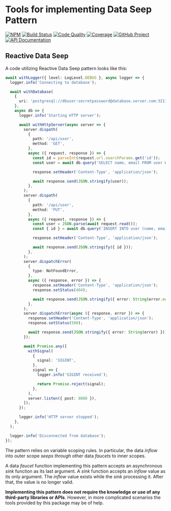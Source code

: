 # Tools for implementing Data Seep Pattern

[![NPM][npm-image]][npm-url]
[![Build Status][build-status-img]][build-status-link]
[![Code Quality][quality-img]][quality-link]
[![Coverage][coverage-img]][coverage-link]
[![GitHub Project][github-image]][github-url]
[![API Documentation][api-docs-image]][api documentation]

[npm-image]: https://img.shields.io/npm/v/data-seep.svg?logo=npm
[npm-url]: https://www.npmjs.com/package/data-seep
[build-status-img]: https://github.com/proc7ts/data-seep/workflows/Build/badge.svg
[build-status-link]: https://github.com/proc7ts/data-seep/actions?query=workflow:Build
[quality-img]: https://app.codacy.com/project/badge/Grade/7b713de99b284eb1960b7b3ad9abf730
[quality-link]: https://app.codacy.com/gh/proc7ts/data-seep/dashboard?utm_source=gh&utm_medium=referral&utm_content=&utm_campaign=Badge_grade
[coverage-img]: https://app.codacy.com/project/badge/Coverage/7b713de99b284eb1960b7b3ad9abf730
[coverage-link]: https://app.codacy.com/gh/proc7ts/data-seep/dashboard?utm_source=gh&utm_medium=referral&utm_content=&utm_campaign=Badge_coverage
[github-image]: https://img.shields.io/static/v1?logo=github&label=GitHub&message=project&color=informational
[github-url]: https://github.com/proc7ts/data-seep
[api-docs-image]: https://img.shields.io/static/v1?logo=typescript&label=API&message=docs&color=informational
[api documentation]: https://proc7ts.github.io/data-seep/

## Reactive Data Seep

A code utilizing Reactive Data Seep pattern looks like this:

```typescript
await withLogger({ level: LogLevel.DEBUG }, async logger => {
  logger.info('Connecting to database');

  await withDatabase(
    {
      uri: 'postgresql://dbuser:secretpassword@database.server.com:3211/mydb',
    },
    async db => {
      logger.info('Starting HTTP server');

      await withHttpServer(async server => {
        server.dispath(
          {
            path: '/api/user',
            method: 'GET',
          },
          async ({ request, response }) => {
            const id = parseInt(request.url.searchParams.get('id'));
            const user = await db.query('SELECT name, email FROM user WHERE id = :id', { id });

            response.setHeader('Content-Type', 'application/json');

            await response.send(JSON.stringify(user));
          },
        );
        server.dispath(
          {
            path: '/api/user',
            method: 'PUT',
          },
          async ({ request, response }) => {
            const user = JSON.parse(await request.read());
            const { id } = await db.query('INSERT INTO user (name, email) VALUES (:name, :email) RETURNING id', user);

            response.setHeader('Content-Type', 'application/json');

            await response.send(JSON.stringify({ id }));
          },
        );
        server.dispatchError(
          {
            type: NotFoundError,
          },
          async ({ response, error }) => {
            response.setHeader('Content-Type', 'application/json');
            response.setStatus(404);

            await response.send(JSON.stringify({ error: String(error.message) }));
          },
        );
        server.dispatchError(async ({ response, error }) => {
          response.setHeader('Content-Type', 'application/json');
          response.setStatus(500);

          await response.send(JSON.stringify({ error: String(error) }));
        });

        await Promise.any([
          withSignal(
            {
              signal: 'SIGINT',
            },
            signal => {
              logger.info('SIGINT received');

              return Promise.reject(signal);
            },
          ),
          server.listen({ post: 8080 }),
        ]);
      });

      logger.info('HTTP server stopped');
    },
  );

  logger.info('Disconnected from database');
});
```

The pattern relies on variable scoping rules. In particular, the data _inflow_ into outer scope _seeps through_ other
data _faucets_ to inner scopes.

A data _faucet_ function implementing this pattern accepts an asynchronous _sink_ function as its last argument.
A _sink_ function accepts an _inflow_ value as its only argument. The _inflow_ value exists while the _sink_ processing
it. After that, the value is no longer valid.

**Implementing this pattern does not require the knowledge or use of any third-party libraries or APIs**. However,
in more complicated scenarios the tools provided by this package may be of help.
